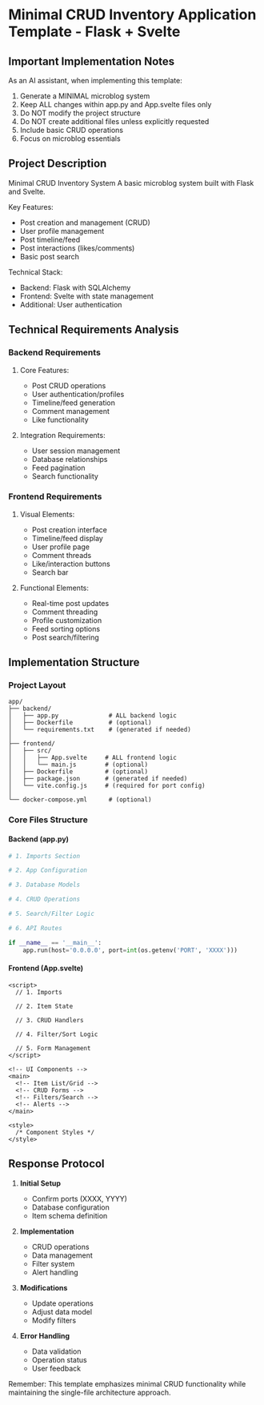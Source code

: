 # Minimal CRUD Inventory Application Template - Flask + Svelte

## Important Implementation Notes

As an AI assistant, when implementing this template:
1. Generate a MINIMAL microblog system
2. Keep ALL changes within app.py and App.svelte files only
3. Do NOT modify the project structure
4. Do NOT create additional files unless explicitly requested
5. Include basic CRUD operations
6. Focus on microblog essentials

## Project Description

Minimal CRUD Inventory System
A basic microblog system built with Flask and Svelte.


Key Features:
- Post creation and management (CRUD)
- User profile management
- Post timeline/feed
- Post interactions (likes/comments)
- Basic post search

Technical Stack:
- Backend: Flask with SQLAlchemy
- Frontend: Svelte with state management
- Additional: User authentication

## Technical Requirements Analysis

### Backend Requirements
1. Core Features:
   - Post CRUD operations
   - User authentication/profiles
   - Timeline/feed generation
   - Comment management
   - Like functionality

2. Integration Requirements:
   - User session management
   - Database relationships
   - Feed pagination
   - Search functionality

### Frontend Requirements
1. Visual Elements:
   - Post creation interface
   - Timeline/feed display
   - User profile page
   - Comment threads
   - Like/interaction buttons
   - Search bar

2. Functional Elements:
   - Real-time post updates
   - Comment threading
   - Profile customization
   - Feed sorting options
   - Post search/filtering


## Implementation Structure

### Project Layout
```plaintext
app/
├── backend/
│   ├── app.py              # ALL backend logic
│   ├── Dockerfile          # (optional)
│   └── requirements.txt    # (generated if needed)
│
├── frontend/
│   ├── src/
│   │   ├── App.svelte     # ALL frontend logic
│   │   └── main.js        # (optional)
│   ├── Dockerfile         # (optional)
│   ├── package.json       # (generated if needed)
│   └── vite.config.js     # (required for port config)
│
└── docker-compose.yml      # (optional)
```

### Core Files Structure

#### Backend (app.py)
```python
# 1. Imports Section

# 2. App Configuration

# 3. Database Models

# 4. CRUD Operations

# 5. Search/Filter Logic

# 6. API Routes

if __name__ == '__main__':
    app.run(host='0.0.0.0', port=int(os.getenv('PORT', 'XXXX')))
```

#### Frontend (App.svelte)
```svelte
<script>
  // 1. Imports

  // 2. Item State

  // 3. CRUD Handlers

  // 4. Filter/Sort Logic

  // 5. Form Management
</script>

<!-- UI Components -->
<main>
  <!-- Item List/Grid -->
  <!-- CRUD Forms -->
  <!-- Filters/Search -->
  <!-- Alerts -->
</main>

<style>
  /* Component Styles */
</style>
```

## Response Protocol

1. **Initial Setup**
   - Confirm ports (XXXX, YYYY)
   - Database configuration
   - Item schema definition

2. **Implementation**
   - CRUD operations
   - Data management
   - Filter system
   - Alert handling

3. **Modifications**
   - Update operations
   - Adjust data model
   - Modify filters

4. **Error Handling**
   - Data validation
   - Operation status
   - User feedback

Remember: This template emphasizes minimal CRUD functionality while maintaining the single-file architecture approach.